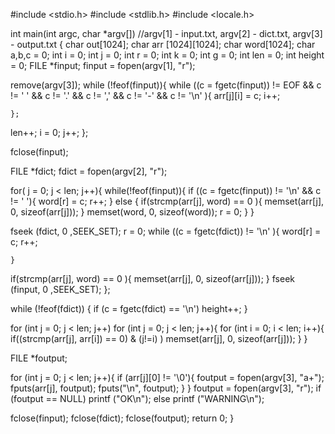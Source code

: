 #include <stdio.h>
#include <stdlib.h>
#include <locale.h>


int main(int argc, char *argv[]) //argv[1] - input.txt, argv[2] - dict.txt, argv[3] - output.txt
{
char out[1024];
char arr [1024][1024];
char word[1024];
char a,b,c = 0;
int i = 0;
int j = 0;
int r = 0;
int k = 0;
int g = 0;
int len = 0;
int height = 0;
    FILE *finput;
    finput = fopen(argv[1], "r");

remove(argv[3]);
while (!feof(finput)){
    while ((c = fgetc(finput)) !=  EOF && c != ' ' && c != '.' && c != ',' && c != '-' && c != '\n' ){
        arr[j][i] = c;
        i++;

    };
len++;
i = 0;
j++;
};

fclose(finput);

FILE *fdict;
    fdict = fopen(argv[2], "r");

for( j = 0; j < len; j++){
while(!feof(finput)){
    if ((c = fgetc(finput)) != '\n'  && c != ' '){
        word[r] = c;
        r++;
    }
   else {
    if(strcmp(arr[j], word) == 0 ){
        memset(arr[j], 0, sizeof(arr[j]));
    }
memset(word, 0, sizeof(word));
r = 0;
}
}

fseek (fdict, 0 ,SEEK_SET);
r = 0;
while ((c = fgetc(fdict)) != '\n'  ){
    word[r] = c;
    r++;

    }
if(strcmp(arr[j], word) == 0 ){
        memset(arr[j], 0, sizeof(arr[j]));
    }
fseek (finput, 0 ,SEEK_SET);
};


while (!feof(fdict)) {
    if (c = fgetc(fdict) == '\n')
    height++;
}

for (int j = 0; j < len; j++)
for (int j = 0; j < len; j++){
    for (int i = 0; i < len; i++){
        if((strcmp(arr[j], arr[i]) == 0) & (j!=i) )
            memset(arr[j], 0, sizeof(arr[j]));
    }
}

FILE *foutput;

for (int j = 0; j < len; j++){
    if (arr[j][0] != '\0'){
        foutput = fopen(argv[3], "a+");
        fputs(arr[j], foutput);
        fputs("\n", foutput);
    }
}
foutput = fopen(argv[3], "r");
if (foutput == NULL)
    printf ("OK\n");
else printf ("WARNING\n");

fclose(finput);
fclose(fdict);
fclose(foutput);
return 0;
}

